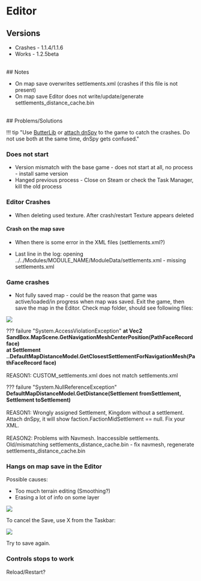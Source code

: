 # Editor

## Versions

- Crashes - 1.1.4/1.1.6
- Works - 1.2.5beta


<br>
## Notes

- On map save overwrites settlements.xml (crashes if this file is not present)
- On map save Editor does not write/update/generate settlements_distance_cache.bin


<br>
## Problems/Solutions


!!! tip "Use [ButterLib](/modules/mods_for_devs) or [attach dnSpy](/resources/dnspy) to the game to catch the crashes. Do not use both at the same time, dnSpy gets confused."

### Does not start

- Version mismatch with the base game - does not start at all, no process - install same version
- Hanged previous process - Close on Steam or check the Task Manager, kill the old process

### Editor Crashes

- When deleting used texture. After crash/restart Texture appears deleted

#### Crash on the map save

- When there is some error in the XML files (settlements.xml?)

- Last line in the log: opening ../../Modules/MODULE_NAME/ModuleData/settlements.xml - missing settlements.xml




### Game crashes

- Not fully saved map - could be the reason that game was active/loaded/in progress when map was saved. Exit the game, then save the map in the Editor. Check map folder, should see following files:

![](https://imgur.com/VYlzH6c.png)

??? failure "System.AccessViolationException"
    **at Vec2 SandBox.MapScene.GetNavigationMeshCenterPosition(PathFaceRecord face)**<br>
    **at Settlement ..DefaultMapDistanceModel.GetClosestSettlementForNavigationMesh(PathFaceRecord face)**
    <br><br>
    REASON1: CUSTOM_settlements.xml does not match settlements.xml


??? failure "System.NullReferenceException"
    **DefaultMapDistanceModel.GetDistance(Settlement fromSettlement, Settlement toSettlement)**
    <br><br>
    REASON1: Wrongly assigned Settlement, Kingdom without a settlement. Attach dnSpy, it will show faction.FactionMidSettlement == null. Fix your XML.
    <br><br>
    REASON2: Problems with Navmesh. Inaccessible settlements. Old/mismatching settlements_distance_cache.bin - fix navmesh, regenerate settlements_distance_cache.bin


### Hangs on map save in the Editor

Possible causes:

- Too much terrain editing (Smoothing?)
- Erasing a lot of info on some layer

![](https://imgur.com/MMmqYCn.png)

To cancel the Save, use X from the Taskbar:

![](https://imgur.com/qOfC2xV.png)

Try to save again.

### Controls stops to work

Reload/Restart?

